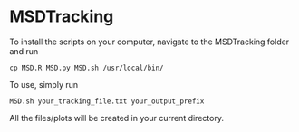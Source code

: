 # MSDTracking

To install the scripts on your computer, navigate to the MSDTracking folder and run
```
cp MSD.R MSD.py MSD.sh /usr/local/bin/
```

To use, simply run 
```
MSD.sh your_tracking_file.txt your_output_prefix
```
All the files/plots will be created in your current directory.
